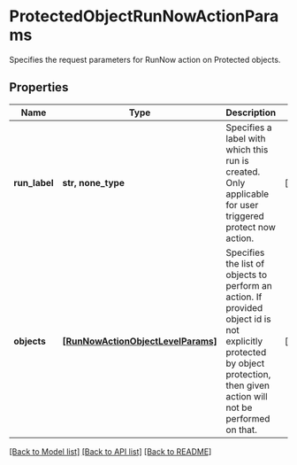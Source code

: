 # ProtectedObjectRunNowActionParams

Specifies the request parameters for RunNow action on Protected objects.

## Properties
Name | Type | Description | Notes
------------ | ------------- | ------------- | -------------
**run_label** | **str, none_type** | Specifies a label with which this run is created. Only applicable for user triggered protect now action. | [optional] 
**objects** | [**[RunNowActionObjectLevelParams]**](RunNowActionObjectLevelParams.md) | Specifies the list of objects to perform an action. If provided object id is not explicitly protected by object protection, then given action will not be performed on that. | [optional] 

[[Back to Model list]](../README.md#documentation-for-models) [[Back to API list]](../README.md#documentation-for-api-endpoints) [[Back to README]](../README.md)


